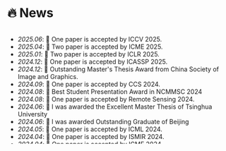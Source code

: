 # 🔥 News

<style>
  .scrollable {
    max-height: 260px; /* 设置最大高度 */
    overflow-y: scroll; /* 设置垂直滚动条 */
  }
</style>

<div class="scrollable">
  <ul>
  <li> <i>2025.06</i>: 🎲 One paper is accepted by ICCV 2025. </li>
  <li> <i>2025.04</i>: 🧩 Two paper is accepted by ICME 2025. </li>
  <li> <i>2025.01</i>: 🧩 Two paper is accepted by ICLR 2025. </li>
  <li> <i>2024.12</i>: 🎲 One paper is accepted by ICASSP 2025. </li>
  <li> <i>2024.12</i>: 🎉 Outstanding Master's Thesis Award from China Society of Image and Graphics. </li>
  <li> <i>2024.09</i>: 🎲 One paper is accepted by CCS 2024. </li>
  <li> <i>2024.08</i>: 🎉 Best Student Presentation Award in NCMMSC 2024 </li>
  <li> <i>2024.08</i>: 🎲 One paper is accepted by Remote Sensing 2024. </li>
  <li> <i>2024.06</i>: 🎉 I was awarded the Excellent Master Thesis of Tsinghua University </li>
  <li> <i>2024.06</i>: 🎉 I was awarded Outstanding Graduate of Beijing </li>
  <li> <i>2024.05</i>: 🧩 One paper is accepted by ICML 2024. </li>
  <li> <i>2024.04</i>: 🎲 One paper is accepted by ISMIR 2024. </li>
  <li> <i>2024.04</i>: 🎲 One paper is accepted by ICME 2024. </li>
  <li> <i>2024.03</i>: 🎲 One paper is accepted by TPAMI 2024. </li>
  <li> <i>2024.01</i>: 🎲 One paper is accepted by ICLR 2024. </li>
  <li> <i>2024.01</i>: 🎲 One paper is accepted by TGRS 2024. </li>
  <li> <i>2023.12</i>: 🧩 Two papers are accepted by ICASSP 2024. </li>
  <li> <i>2023.07</i>: 🎲 One paper is accepted by ECAI 2023 (Oral). </li>
  <li> <i>2023.05</i>: 🧩 Two papers are accepted by Interspeech 2023. </li>
  <li> <i>2023.05</i>: 🎉 We won the <b>first prize</b> 🥇 of the <a href="https://www.aicrowd.com/challenges/sound-demixing-challenge-2023/problems/cinematic-sound-demixing-track-cdx-23/leaderboards">Cinematic Sound Demixing Track 23</a> in the <b>Leaderboard A and B</b>. </li>
  <li> <i>2023.05</i>: 🎉 We won the <b>first prize</b> 🥇 of the ASC23 and Best Application Award. </li>
  <li> <i>2023.02</i>: 🧩 One paper is accepted by ICASSP 2023. </li>
  <li> <i>2023.01</i>: 🧩 One paper is accepted by ICLR 2023. </li>
  <li> <i>2022.06</i>: 🧩 One paper is accepted by Neural Computation. </li>
  <li> <i>2022.06</i>: 🎉 One paper is accepted by InterSpeech 2022.</li>
  <li> <i>2022.06</i>: 🎲 One paper is appeared by Arxiv.</li>
  <li> <i>2022.05</i>: 🧩 One paper to submit in Nature Machine Intelligence.</li>
  <li> <i>2022.03</i>: 🎉 We won the first prize 🥇 of the Global College Student Supercomputer Challenge (ASC22)</li>
  <li> <i>2022.03</i>: 🧩 One paper to submit in IEEE Transactions on Industrial Informatics.</li>
  <li> <i>2022.03</i>: 🧩🧩 Two paper to submit in Interspeech 2022.</li>
  <li> <i>2021.10</i>: 🎉 paper is accepted by NeurIPS 2021</li>
  <li> <i>2021.05</i>: 🎉 We won the <b>5%</b> of the [Global College Student Supercomputer Challenge (ASC20-21)](http://www.asc-events.net/ASC20-21/Finals.php) </li>
  <li> <i>2021.01</i>: 🎉 We won the <b>first prize</b> 🥇 of the [Global College Student Supercomputer Challenge (ASC20-21)](http://www.asc-events.net/ASC20-21/Finals.php) </li>
  <li> <i>2020.06</i>: 🎉 <b>Outstanding Bachelor Thesis Award</b>, Qinghai University of Computer Science and Technology ! </li>
  <li> <i>2020.06</i>: 🎉 <b>Outstanding Graduates</b>, Qinghai University of Computer Science and Technology ! </li>
  <li> <i>2020.04</i>: 🧩 One paper is accepted by IET image processing</li>
  <li> <i>2020.01</i>: 🏢 I am an algorithm intern at Moyin Technology <img src='http://dev.magic.moyincloud.com/static/img/logo.f062424.svg' style='width: 3.5em;'/>.</li>

  <li> <i>2019.11</i>: 🧩 One paper is accepted by ISPA2019</li>
  <li> <i>2019.11</i>: 🎉 We won the <b>first prize</b> 🥇 of the first "Ganqingning" Innovation and Entrepreneurship Competition ! </li>
  <li> <i>2019.11</i>: 🎉 I won the <b>National Scholarship</b>, Ministry of Education, China ! </li>
  <li> <i>2019.05</i>: 🎉 We won the <b>second prize</b> 🥈 in the Natural Academic Paper category of the National College Student Challenge Cup Qinghai Provincial Trial ! </li>
  <li> <i>2019.05</i>: 🎉 We won the <b>first prize</b> 🥇 in the Qinghai Division of the 6th National Youth Science Innovation Experiment and Work Competition ! </li>
  <li> <i>2019.05</i>: 🎉 One paper is accepted by ICDIP2019</li>
  <li> <i>2019.04</i>: 🧩 I won the <b>second prize</b> 🥈 at the provincial level in the Blue Bridge Cup Java Group A! </li>
  <li> <i>2018.12</i>: 🎉 We won the <b>first prize</b> 🥇 of natural academic paper in the first "Principals Cup" Innovation and Entrepreneurship Competition in Qinghai Province ! </li>
  </ul>
</div>
